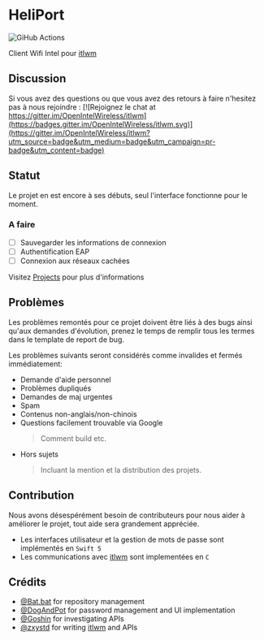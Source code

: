 # HeliPort

![GiHub Actions](https://github.com/zxystd/HeliPort/workflows/Build%20and%20Test/badge.svg?branch=master)

Client Wifi Intel pour [itlwm](https://github.com/zxystd/itlwm)

## Discussion

Si vous avez des questions ou que vous avez des retours à faire n'hesitez pas à nous rejoindre : [![Rejoignez le chat at https://gitter.im/OpenIntelWireless/itlwm](https://badges.gitter.im/OpenIntelWireless/itlwm.svg)](https://gitter.im/OpenIntelWireless/itlwm?utm_source=badge&utm_medium=badge&utm_campaign=pr-badge&utm_content=badge)

## Statut

Le projet en est encore à ses débuts, seul l'interface fonctionne pour le moment.

### A faire

- [ ] Sauvegarder les informations de connexion
- [ ] Authentification EAP
- [ ] Connexion aux réseaux cachées

Visitez [Projects](https://github.com/zxystd/HeliPort/projects) pour plus d'informations

## Problèmes

Les problèmes remontés pour ce projet doivent être liés à des bugs ainsi qu'aux demandes d'évolution, prenez le temps de remplir tous les termes dans le template de report de bug. 

Les problèmes suivants seront considérés comme invalides et fermés immédiatement:

- Demande d'aide personnel
- Problèmes dupliqués
- Demandes de maj urgentes
- Spam
- Contenus non-anglais/non-chinois
- Questions facilement trouvable via Google
  > Comment build etc.
- Hors sujets
  > Incluant la mention et la distribution des projets.

## Contribution

Nous avons désespérément besoin de contributeurs pour nous aider à améliorer le projet, tout aide sera grandement appréciée.  
- Les interfaces utilisateur et la gestion de mots de passe sont implémentés en `Swift 5`
- Les communications avec [itlwm](https://github.com/zxystd/itlwm) sont implementées en `C`

## Crédits

- [@Bat.bat](https://github.com/williambj1) for repository management
- [@DogAndPot](https://github.com/DogAndPot) for password management and UI implementation
- [@Goshin](https://github.com/Goshin) for investigating APIs
- [@zxystd](https://github.com/zxystd) for writing [itlwm](https://github.com/zxystd/itlwm) and APIs

